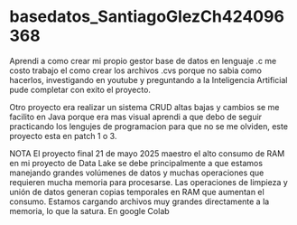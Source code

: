 # basedatos_SantiagoGlezCh424096368

Aprendi a como crear mi propio gestor base de datos en lenguaje .c me costo trabajo el como crear los archivos .cvs porque no sabia como hacerlos, investigando en youtube y preguntando a la Inteligencia Artificial pude completar con exito el proyecto.

Otro proyecto era realizar un sistema CRUD altas bajas y cambios se me facilito en Java porque era mas visual aprendi a que debo de seguir practicando los lengujes de programacion para que no se me olviden, este proyecto esta en patch 1 o 3.

 NOTA El proyecto final 21 de mayo 2025  maestro el alto consumo de RAM en mi proyecto de Data Lake se debe principalmente a que estamos manejando grandes volúmenes de datos y muchas operaciones que requieren mucha memoria para procesarse.   Las operaciones de limpieza y unión de datos generan copias temporales en RAM que aumentan el consumo. Estamos cargando archivos muy grandes directamente a la memoria, lo que la satura. En google Colab   
